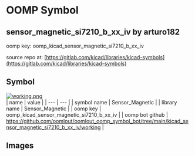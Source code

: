 # OOMP Symbol  
## sensor_magnetic_si7210_b_xx_iv  by arturo182  
  
oomp key: oomp_kicad_sensor_magnetic_si7210_b_xx_iv  
  
source repo at: [https://gitlab.com/kicad/libraries/kicad-symbols](https://gitlab.com/kicad/libraries/kicad-symbols)  
## Symbol  
  
[![working.png](working_600.png)](working.png)  
| name | value | 
| --- | --- | 
| symbol name | Sensor_Magnetic | 
| library name | Sensor_Magnetic | 
| oomp key | oomp_kicad_sensor_magnetic_si7210_b_xx_iv | 
| oomp bot github | https://github.com/oomlout/oomlout_oomp_symbol_bot/tree/main/kicad_sensor_magnetic_si7210_b_xx_iv/working | 
## Images  

